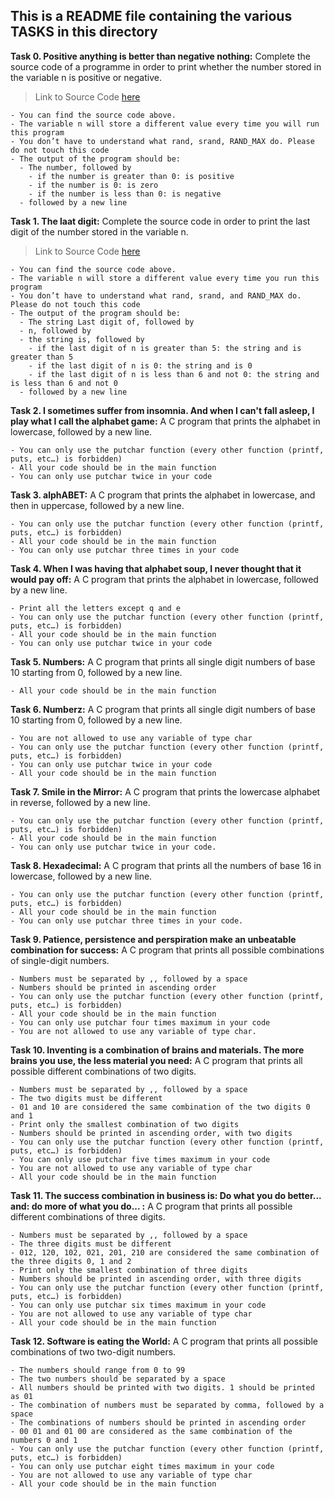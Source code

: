 ## This is a README file containing the various TASKS in this directory

**Task 0. Positive anything is better than negative nothing:** Complete the source code of a programme in order to print whether the number stored in the variable n is positive or negative.
> Link to Source Code [here](https://github.com/holbertonschool/0x01.c/blob/master/0-positive_or_negative_c)
```
- You can find the source code above.
- The variable n will store a different value every time you will run this program
- You don’t have to understand what rand, srand, RAND_MAX do. Please do not touch this code
- The output of the program should be:
  - The number, followed by
    - if the number is greater than 0: is positive
    - if the number is 0: is zero
    - if the number is less than 0: is negative
  - followed by a new line
```

**Task 1. The laat digit:**  Complete the source code in order to print the last digit of the number stored in the variable n.
> Link to Source Code [here](https://github.com/holbertonschool/0x01.c/blob/master/0-positive_or_negative_c)
```
- You can find the source code above.
- The variable n will store a different value every time you run this program
- You don’t have to understand what rand, srand, and RAND_MAX do. Please do not touch this code
- The output of the program should be:
  - The string Last digit of, followed by
  - n, followed by
  - the string is, followed by
    - if the last digit of n is greater than 5: the string and is greater than 5
    - if the last digit of n is 0: the string and is 0
    - if the last digit of n is less than 6 and not 0: the string and is less than 6 and not 0
  - followed by a new line
```

**Task 2. I sometimes suffer from insomnia. And when I can't fall asleep, I play what I call the alphabet game:** A C program that prints the alphabet in lowercase, followed by a new line.
```
- You can only use the putchar function (every other function (printf, puts, etc…) is forbidden)
- All your code should be in the main function
- You can only use putchar twice in your code
```

**Task 3. alphABET:** A C program that prints the alphabet in lowercase, and then in uppercase, followed by a new line.	
```
- You can only use the putchar function (every other function (printf, puts, etc…) is forbidden)
- All your code should be in the main function
- You can only use putchar three times in your code
```

**Task 4. When I was having that alphabet soup, I never thought that it would pay off:** A C program that prints the alphabet in lowercase, followed by a new line.
```
- Print all the letters except q and e
- You can only use the putchar function (every other function (printf, puts, etc…) is forbidden)
- All your code should be in the main function
- You can only use putchar twice in your code
```

**Task 5. Numbers:** A C program that prints all single digit numbers of base 10 starting from 0, followed by a new line.
```
- All your code should be in the main function
```

**Task 6. Numberz:** A C program that prints all single digit numbers of base 10 starting from 0, followed by a new line.
```
- You are not allowed to use any variable of type char
- You can only use the putchar function (every other function (printf, puts, etc…) is forbidden)
- You can only use putchar twice in your code
- All your code should be in the main function
```

**Task 7. Smile in the Mirror:** A C program that prints the lowercase alphabet in reverse, followed by a new line.
```
- You can only use the putchar function (every other function (printf, puts, etc…) is forbidden)
- All your code should be in the main function
- You can only use putchar twice in your code.
```

**Task 8. Hexadecimal:** A C program that prints all the numbers of base 16 in lowercase, followed by a new line.
```
- You can only use the putchar function (every other function (printf, puts, etc…) is forbidden)
- All your code should be in the main function
- You can only use putchar three times in your code.
```

**Task 9. Patience, persistence and perspiration make an unbeatable combination for success:** A C program that prints all possible combinations of single-digit numbers.
```
- Numbers must be separated by ,, followed by a space
- Numbers should be printed in ascending order
- You can only use the putchar function (every other function (printf, puts, etc…) is forbidden)
- All your code should be in the main function
- You can only use putchar four times maximum in your code
- You are not allowed to use any variable of type char.
```

**Task 10. Inventing is a combination of brains and materials. The more brains you use, the less material you need:** A C program that prints all possible different combinations of two digits.
```
- Numbers must be separated by ,, followed by a space
- The two digits must be different
- 01 and 10 are considered the same combination of the two digits 0 and 1
- Print only the smallest combination of two digits
- Numbers should be printed in ascending order, with two digits
- You can only use the putchar function (every other function (printf, puts, etc…) is forbidden)
- You can only use putchar five times maximum in your code
- You are not allowed to use any variable of type char
- All your code should be in the main function
```

**Task 11. The success combination in business is: Do what you do better... and: do more of what you do... :** A C program that prints all possible different combinations of three digits.
```
- Numbers must be separated by ,, followed by a space
- The three digits must be different
- 012, 120, 102, 021, 201, 210 are considered the same combination of the three digits 0, 1 and 2
- Print only the smallest combination of three digits
- Numbers should be printed in ascending order, with three digits
- You can only use the putchar function (every other function (printf, puts, etc…) is forbidden)
- You can only use putchar six times maximum in your code
- You are not allowed to use any variable of type char
- All your code should be in the main function
```

**Task 12. Software is eating the World:** A C program that prints all possible combinations of two two-digit numbers.
```
- The numbers should range from 0 to 99
- The two numbers should be separated by a space
- All numbers should be printed with two digits. 1 should be printed as 01
- The combination of numbers must be separated by comma, followed by a space
- The combinations of numbers should be printed in ascending order
- 00 01 and 01 00 are considered as the same combination of the numbers 0 and 1
- You can only use the putchar function (every other function (printf, puts, etc…) is forbidden)
- You can only use putchar eight times maximum in your code
- You are not allowed to use any variable of type char
- All your code should be in the main function
```

	
